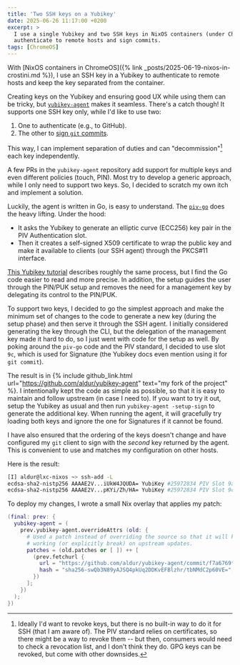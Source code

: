 ```yaml
---
title: 'Two SSH keys on a Yubikey'
date: 2025-06-26 11:17:00 +0200
excerpt: >
  I use a single Yubikey and two SSH keys in NixOS containers (under ChromeOS) to
  authenticate to remote hosts and sign commits.
tags: [ChromeOS]
---
```


With [NixOS containers in ChromeOS]({% link
_posts/2025-06-19-nixos-in-crostini.md %}), I use an SSH key in a Yubikey to
authenticate to remote hosts and keep the key separated from the container.

Creating keys on the Yubikey and ensuring good UX while using them can be
tricky, but [`yubikey-agent`](https://github.com/FiloSottile/yubikey-agent)
makes it seamless. There's a catch though! It supports one SSH key only,
while I'd like to use two:

1. One to authenticate (e.g., to GitHub).
2. The other to [sign `git` commits][sign_commits].

This way, I can implement separation of duties and can
"decommission"[^decommission] each key independently.

A few PRs in the `yubikey-agent` repository add support for multiple keys and
even different policies (touch, PIN). Most try to develop a generic approach,
while I only need to support two keys. So, I decided to scratch my own itch and
implement a solution.

Luckily, the agent is written in Go, is easy to understand. The
[`piv-go`](https://github.com/go-piv/piv-go) does the heavy lifting. Under the
hood:

- It asks the Yubikey to generate an elliptic curve (ECC256) key pair in the
PIV Authentication slot. 
- Then it creates a self-signed X509 certificate to wrap the public key and
make it available to clients (our SSH agent) through the PKCS#11 interface. 

[This Yubikey
tutorial](https://developers.yubico.com/PIV/Guides/PIV_Walk-Through.html)
describes roughly the same process, but I find the Go code easier to read
and more precise. In addition, the setup guides the user through the PIN/PUK
setup and removes the need for a management key by delegating its control to
the PIN/PUK.

To support two keys, I decided to go the simplest approach and make the minimum
set of changes to the code to generate a new key (during the setup phase) and
then serve it through the SSH agent. I initially considered generating the key
through the CLI, but the delegation of the management key made it hard to do,
so I just went with code for the setup as well. By poking around the `piv-go`
code and the PIV standard, I decided to use slot `9c`, which is used for
Signature (the Yubikey docs even mention using it for `git commit`). 

The result is in {% include github_link.html
url="https://github.com/aldur/yubikey-agent" text="my fork of the project" %}.
I intentionally kept the code as simple as possible, so that it is easy to
maintain and follow upstream (in case I need to). If you want to try it out,
setup the Yubikey as usual and then run `yubikey-agent -setup-sign` to generate
the additional key. When running the agent, it will gracefully try loading both
keys and ignore the one for Signatures if it cannot be found.

I have also ensured that the ordering of the keys doesn't change and have
configured my `git` client to sign with the _second_ key returned by the agent. 
This is convenient to use and matches my configuration on other hosts.

Here is the result:

```bash
[I] aldur@lxc-nixos ~> ssh-add -L
ecdsa-sha2-nistp256 AAAAE2V...iUkW4JQUDA= YubiKey #25972834 PIV Slot 9a
ecdsa-sha2-nistp256 AAAAE2V...pKYi/Zh/HA= YubiKey #25972834 PIV Slot 9c
```

To deploy my changes, I wrote a small Nix overlay that applies my patch:

```nix
(final: prev: {
  yubikey-agent = (
    prev.yubikey-agent.overrideAttrs (old: {
      # Used a patch instead of overriding the source so that it will keep
      # working (or explicitly break) on upstream updates.
      patches = (old.patches or [ ]) ++ [
        (prev.fetchurl {
          url = "https://github.com/aldur/yubikey-agent/commit/f7a6769fd832a867e62228c8ddb0133174db64bf.patch";
          hash = "sha256-swQb3N89yAJSQ4pkUq2DDKvEFBlzhr/tbNMdC2p60VE=";
        })
      ];
    })
  );
})
```

[^decommission]: Ideally I'd want to revoke keys, but there is no built-in way
    to do it for SSH (that I am aware of). The PIV standard relies on
    certificates, so there might be a way to revoke them -- but then, consumers
    would need to check a revocation list, and I don't think they do. GPG keys
    can be revoked, but come with other downsides.

[sign_commits]: https://docs.github.com/en/authentication/managing-commit-signature-verification/about-commit-signature-verification#ssh-commit-signature-verification
